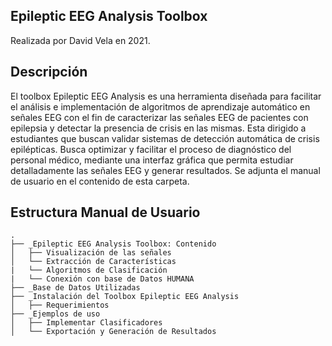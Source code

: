 ## Epileptic EEG Analysis Toolbox
Realizada por David Vela en 2021.

## Descripción
El toolbox Epileptic EEG Analysis es una herramienta diseñada para facilitar el análisis e implementación de algoritmos de aprendizaje automático en señales EEG con el fin de caracterizar las señales EEG de pacientes con epilepsia y detectar la presencia de crisis en las mismas. Esta dirigido a estudiantes que buscan validar sistemas de detección automática de crisis epilépticas. Busca optimizar y facilitar el proceso de diagnóstico del personal médico, mediante una interfaz gráfica que permita estudiar detalladamente las señales EEG y generar resultados. Se adjunta el manual de usuario en el contenido de esta carpeta.

## Estructura Manual de Usuario 
```
.
├── _Epileptic EEG Analysis Toolbox: Contenido
│   ├── Visualización de las señales
│   └── Extracción de Características
|   └── Algoritmos de Clasificación
|   └── Conexión con base de Datos HUMANA
├── _Base de Datos Utilizadas
├── _Instalación del Toolbox Epileptic EEG Analysis
│   ├── Requerimientos
├── _Ejemplos de uso
│   ├── Implementar Clasificadores
│   └── Exportación y Generación de Resultados
```




